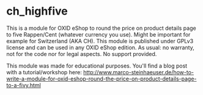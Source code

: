 ch_highfive
===========

This is a module for OXID eShop to round the price on product details page to five Rappen/Cent (whatever currency you use). 
Might be important for example for Switzerland (AKA CH). This module is published under GPLv3 license and can be used in any OXID eShop edition.
As usual: no warranty, not for the code nor for legal aspects. No support provided.

This module was made for educational purposes. You'll find a blog post with a tutorial/workshop here:
http://www.marco-steinhaeuser.de/how-to-write-a-module-for-oxid-eshop-round-the-price-on-product-details-page-to-a-fivy.html
